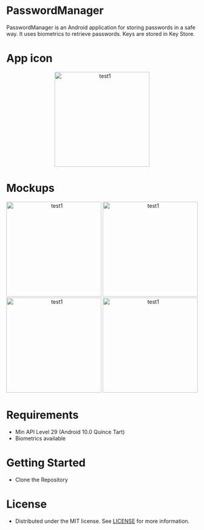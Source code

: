 # PasswordManager

PasswordManager is an Android application for storing passwords in a safe way. It uses biometrics to retrieve passwords. Keys are stored in Key Store.

# App icon 

<p align="center">
  <img width="250" alt="test1" src="https://github.com/glitterylungs/PasswordManager/assets/72377506/05427b47-33e9-487d-9ebf-8556e7db4700">
</p>

# Mockups

<p align="center">
  <img width="250" alt="test1" src="https://github.com/glitterylungs/PasswordManager/assets/72377506/708a6818-d012-4cd1-badc-c8787bd4d209">
  <img width="250" alt="test1" src="https://github.com/glitterylungs/PasswordManager/assets/72377506/ed692cb7-ad72-4b97-a74e-3359bbdfa835">
  <br>
  <img width="250" alt="test1" src="https://github.com/glitterylungs/PasswordManager/assets/72377506/087d9ff9-8acb-4590-b188-a98d38369992">
  <img width="250" alt="test1" src="https://github.com/glitterylungs/PasswordManager/assets/72377506/b1344eef-e1f7-4170-abbc-122dc9a2ce42">
</p>

# Requirements

* Min API Level 29 (Android 10.0 Quince Tart)
* Biometrics available

# Getting Started

* Clone the Repository

# License

* Distributed under the MIT license. See [LICENSE](https://github.com/glitterylungs/PasswordManager/blob/master/LICENSE) for more information.
